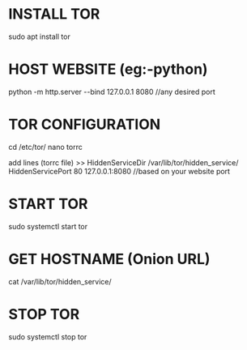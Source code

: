 # INSTALL TOR
sudo apt install tor

# HOST WEBSITE (eg:-python)
python -m http.server --bind 127.0.0.1 8080 //any desired port

# TOR CONFIGURATION
cd /etc/tor/
nano torrc

add lines (torrc file) >>
          HiddenServiceDir /var/lib/tor/hidden_service/
          HiddenServicePort 80 127.0.0.1:8080 //based on your website port

# START TOR
sudo systemctl start tor

# GET HOSTNAME (Onion URL)

cat /var/lib/tor/hidden_service/

# STOP TOR
sudo systemctl stop tor
            
